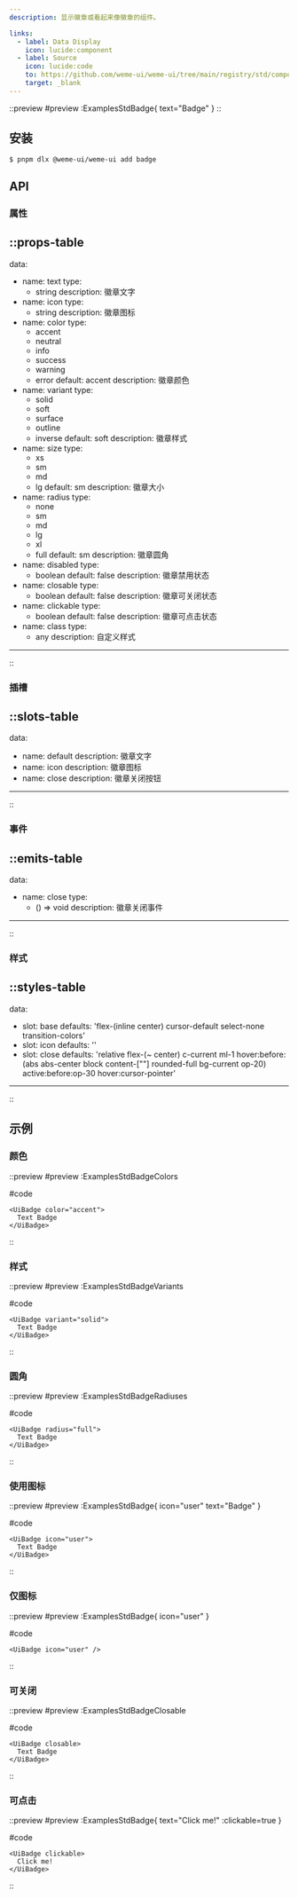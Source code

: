 ```yaml
---
description: 显示徽章或看起来像徽章的组件。

links:
  - label: Data Display
    icon: lucide:component
  - label: Source
    icon: lucide:code
    to: https://github.com/weme-ui/weme-ui/tree/main/registry/std/components/badge
    target: _blank
---
```


::preview
#preview
:ExamplesStdBadge{ text="Badge" }
::

## 安装

```shell [Terminal]
$ pnpm dlx @weme-ui/weme-ui add badge
```

## API

### 属性

::props-table
---
data:
  - name: text
    type:
      - string
    description: 徽章文字
  - name: icon
    type:
      - string
    description: 徽章图标
  - name: color
    type:
      - accent
      - neutral
      - info
      - success
      - warning
      - error
    default: accent
    description: 徽章颜色
  - name: variant
    type:
      - solid
      - soft
      - surface
      - outline
      - inverse
    default: soft
    description: 徽章样式
  - name: size
    type:
      - xs
      - sm
      - md
      - lg
    default: sm
    description: 徽章大小
  - name: radius
    type:
      - none
      - sm
      - md
      - lg
      - xl
      - full
    default: sm
    description: 徽章圆角
  - name: disabled
    type:
      - boolean
    default: false
    description: 徽章禁用状态
  - name: closable
    type:
      - boolean
    default: false
    description: 徽章可关闭状态
  - name: clickable
    type:
      - boolean
    default: false
    description: 徽章可点击状态
  - name: class
    type:
      - any
    description: 自定义样式
---
::

### 插槽

::slots-table
---
data:
  - name: default
    description: 徽章文字
  - name: icon
    description: 徽章图标
  - name: close
    description: 徽章关闭按钮
---
::

### 事件

::emits-table
---
data:
  - name: close
    type:
      - () => void
    description: 徽章关闭事件
---
::

### 样式

::styles-table
---
data:
  - slot: base
    defaults: 'flex-(inline center) cursor-default select-none transition-colors'
  - slot: icon
    defaults: ''
  - slot: close
    defaults: 'relative flex-(~ center) c-current ml-1 hover:before:(abs abs-center block content-[""] rounded-full bg-current op-20) active:before:op-30 hover:cursor-pointer'
---
::

## 示例

### 颜色

::preview
#preview
:ExamplesStdBadgeColors

#code
```vue inset
<UiBadge color="accent">
  Text Badge
</UiBadge>
```
::

### 样式

::preview
#preview
:ExamplesStdBadgeVariants

#code
```vue inset
<UiBadge variant="solid">
  Text Badge
</UiBadge>
```
::

### 圆角

::preview
#preview
:ExamplesStdBadgeRadiuses

#code
```vue inset
<UiBadge radius="full">
  Text Badge
</UiBadge>
```
::

### 使用图标

::preview
#preview
:ExamplesStdBadge{ icon="user" text="Badge" }

#code
```vue inset
<UiBadge icon="user">
  Text Badge
</UiBadge>
```
::

### 仅图标

::preview
#preview
:ExamplesStdBadge{ icon="user" }

#code
```vue inset
<UiBadge icon="user" />
```
::

### 可关闭

::preview
#preview
:ExamplesStdBadgeClosable

#code
```vue inset
<UiBadge closable>
  Text Badge
</UiBadge>
```
::

### 可点击

::preview
#preview
:ExamplesStdBadge{ text="Click me!" :clickable=true }

#code
```vue inset
<UiBadge clickable>
  Click me!
</UiBadge>
```
::
